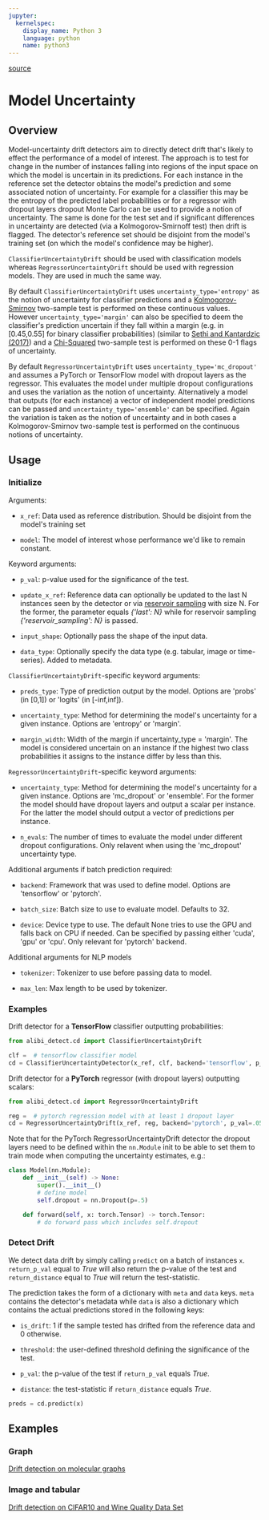 ```yaml
---
jupyter:
  kernelspec:
    display_name: Python 3
    language: python
    name: python3
---
```


[source](../../api/alibi_detect.cd.model_uncertainty.rst)

# Model Uncertainty

## Overview

Model-uncertainty drift detectors aim to directly detect drift that's likely to effect the performance of a model of interest. The approach is to test for change in the number of instances falling into regions of the input space on which the model is uncertain in its predictions. For each instance in the reference set the detector obtains the model's prediction and some associated notion of uncertainty. For example for a classifier this may be the entropy of the predicted label probabilities or for a regressor with dropout layers dropout Monte Carlo can be used to provide a notion of uncertainty. The same is done for the test set and if significant differences in uncertainty are detected (via a Kolmogorov-Smirnoff test) then drift is flagged. The detector's reference set should be disjoint from the model's training set (on which the model's confidence may be higher).

`ClassifierUncertaintyDrift` should be used with classification models whereas `RegressorUncertaintyDrift` should be used with regression models. They are used in much the same way. 

By default `ClassifierUncertaintyDrift` uses `uncertainty_type='entropy'` as the notion of uncertainty for classifier predictions and a [Kolmogorov-Smirnov](https://en.wikipedia.org/wiki/Kolmogorov%E2%80%93Smirnov_test) two-sample test is performed on these continuous values. However `uncertainty_type='margin'` can also be specified to deem the classifier's prediction uncertain if they fall within a margin (e.g. in \[0.45,0.55\] for binary classifier probabilities) (similar to [Sethi and Kantardzic (2017)](https://arxiv.org/abs/1704.00023)) and a [Chi-Squared](https://en.wikipedia.org/wiki/Chi-squared_test) two-sample test is performed on these 0-1 flags of uncertainty.

By default `RegressorUncertaintyDrift` uses `uncertainty_type='mc_dropout'` and assumes a PyTorch or TensorFlow model with dropout layers as the regressor. This evaluates the model under multiple dropout configurations and uses the variation as the notion of uncertainty. Alternatively a model that outputs (for each instance) a vector of independent model predictions can be passed and `uncertainty_type='ensemble'` can be specified. Again the variation is taken as the notion of uncertainty and in both cases a Kolmogorov-Smirnov two-sample test is performed on the continuous notions of uncertainty.

## Usage

### Initialize

Arguments:

* `x_ref`: Data used as reference distribution. Should be disjoint from the model's training set

* `model`: The model of interest whose performance we'd like to remain constant.

Keyword arguments:

* `p_val`: p-value used for the significance of the test.

* `update_x_ref`: Reference data can optionally be updated to the last N instances seen by the detector or via [reservoir sampling](https://en.wikipedia.org/wiki/Reservoir_sampling) with size N. For the former, the parameter equals *{'last': N}* while for reservoir sampling *{'reservoir_sampling': N}* is passed.

* `input_shape`: Optionally pass the shape of the input data.

* `data_type`: Optionally specify the data type (e.g. tabular, image or time-series). Added to metadata.

`ClassifierUncertaintyDrift`-specific keyword arguments:

* `preds_type`: Type of prediction output by the model. Options are 'probs' (in \[0,1\]) or 'logits' (in \[-inf,inf\]).

* `uncertainty_type`: Method for determining the model's uncertainty for a given instance. Options are 'entropy' or 'margin'.

* `margin_width`: Width of the margin if uncertainty_type = 'margin'. The model is considered uncertain on an instance if the highest two class probabilities it assigns to the instance differ by less than this.

`RegressorUncertaintyDrift`-specific keyword arguments:

* `uncertainty_type`: Method for determining the model's uncertainty for a given instance. Options are 'mc_dropout' or 'ensemble'. For the former the model should have dropout layers and output a scalar per instance. For the latter the model should output a vector of predictions per instance.

* `n_evals`: The number of times to evaluate the model under different dropout configurations. Only relavent when using the 'mc_dropout' uncertainty type.

Additional arguments if batch prediction required:

* `backend`: Framework that was used to define model. Options are 'tensorflow' or 'pytorch'.

* `batch_size`: Batch size to use to evaluate model. Defaults to 32.

* `device`: Device type to use. The default None tries to use the GPU and falls back on CPU if needed. Can be specified by passing either 'cuda', 'gpu' or 'cpu'. Only relevant for 'pytorch' backend.

Additional arguments for NLP models

* `tokenizer`: Tokenizer to use before passing data to model.

* `max_len`: Max length to be used by tokenizer.

### Examples

Drift detector for a **TensorFlow** classifier outputting probabilities:

```python
from alibi_detect.cd import ClassifierUncertaintyDrift

clf =  # tensorflow classifier model
cd = ClassifierUncertaintyDetector(x_ref, clf, backend='tensorflow', p_val=.05, preds_type='probs')
```

Drift detector for a **PyTorch** regressor (with dropout layers) outputting scalars:

```python
from alibi_detect.cd import RegressorUncertaintyDrift

reg =  # pytorch regression model with at least 1 dropout layer
cd = RegressorUncertaintyDrift(x_ref, reg, backend='pytorch', p_val=.05, uncertainty_type='mc_dropout')
```

Note that for the PyTorch RegressorUncertaintyDrift detector the dropout layers need to be defined within the `nn.Module` init to be able to set them to train mode when computing the uncertainty estimates, e.g.:

```python
class Model(nn.Module):
    def __init__(self) -> None:
        super().__init__()
        # define model
        self.dropout = nn.Dropout(p=.5)

    def forward(self, x: torch.Tensor) -> torch.Tensor:
        # do forward pass which includes self.dropout
```

### Detect Drift

We detect data drift by simply calling `predict` on a batch of instances `x`. `return_p_val` equal to *True* will also return the p-value of the test and `return_distance` equal to *True* will return the test-statistic.

The prediction takes the form of a dictionary with `meta` and `data` keys. `meta` contains the detector's metadata while `data` is also a dictionary which contains the actual predictions stored in the following keys:

* `is_drift`: 1 if the sample tested has drifted from the reference data and 0 otherwise.

* `threshold`: the user-defined threshold defining the significance of the test.

* `p_val`: the p-value of the test if `return_p_val` equals *True*.

* `distance`: the test-statistic if `return_distance` equals *True*.


```python
preds = cd.predict(x)
```

## Examples

### Graph

[Drift detection on molecular graphs](../../examples/cd_mol.ipynb)

### Image and tabular

[Drift detection on CIFAR10 and Wine Quality Data Set](../../examples/cd_model_unc_cifar10_wine.ipynb)

